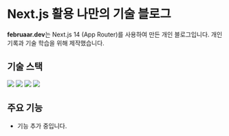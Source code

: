 # Next.js 활용 나만의 기술 블로그

**februaar.dev**는 Next.js 14 (App Router)를 사용하여 만든 개인 블로그입니다. 개인 기록과 기술 학습을 위해 제작했습니다.

## 기술 스택

<img src="https://img.shields.io/badge/Next.js-000000.svg?style=for-the-badge&logo=Next.js&logoColor=white"> <img src="https://img.shields.io/badge/react-61DAFB?style=for-the-badge&logo=react&logoColor=black"> <img src="https://img.shields.io/badge/TypeScript-3178C6.svg?style=for-the-badge&logo=TypeScript&logoColor=black"> <img src="https://img.shields.io/badge/TailwindCSS-06B6D4?&style=for-the-badge&logo=TailwindCSS&logoColor=white">

## 주요 기능

- 기능 추가 중입니다.